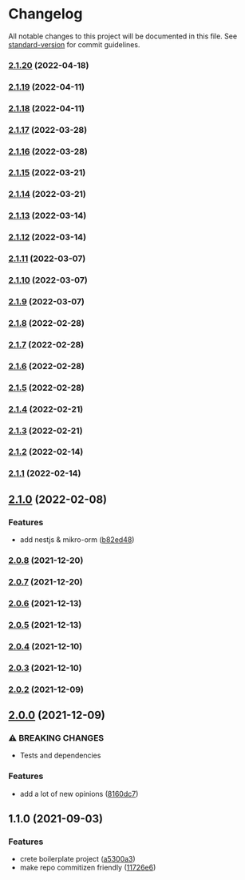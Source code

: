 # Changelog

All notable changes to this project will be documented in this file. See [standard-version](https://github.com/conventional-changelog/standard-version) for commit guidelines.

### [2.1.20](https://github.com/rangelfinal/boilerplate/compare/v2.1.19...v2.1.20) (2022-04-18)

### [2.1.19](https://github.com/rangelfinal/boilerplate/compare/v2.1.18...v2.1.19) (2022-04-11)

### [2.1.18](https://github.com/rangelfinal/boilerplate/compare/v2.1.17...v2.1.18) (2022-04-11)

### [2.1.17](https://github.com/rangelfinal/boilerplate/compare/v2.1.16...v2.1.17) (2022-03-28)

### [2.1.16](https://github.com/rangelfinal/boilerplate/compare/v2.1.15...v2.1.16) (2022-03-28)

### [2.1.15](https://github.com/rangelfinal/boilerplate/compare/v2.1.14...v2.1.15) (2022-03-21)

### [2.1.14](https://github.com/rangelfinal/boilerplate/compare/v2.1.13...v2.1.14) (2022-03-21)

### [2.1.13](https://github.com/rangelfinal/boilerplate/compare/v2.1.12...v2.1.13) (2022-03-14)

### [2.1.12](https://github.com/rangelfinal/boilerplate/compare/v2.1.11...v2.1.12) (2022-03-14)

### [2.1.11](https://github.com/rangelfinal/boilerplate/compare/v2.1.10...v2.1.11) (2022-03-07)

### [2.1.10](https://github.com/rangelfinal/boilerplate/compare/v2.1.9...v2.1.10) (2022-03-07)

### [2.1.9](https://github.com/rangelfinal/boilerplate/compare/v2.1.8...v2.1.9) (2022-03-07)

### [2.1.8](https://github.com/rangelfinal/boilerplate/compare/v2.1.7...v2.1.8) (2022-02-28)

### [2.1.7](https://github.com/rangelfinal/boilerplate/compare/v2.1.6...v2.1.7) (2022-02-28)

### [2.1.6](https://github.com/rangelfinal/boilerplate/compare/v2.1.5...v2.1.6) (2022-02-28)

### [2.1.5](https://github.com/rangelfinal/boilerplate/compare/v2.1.4...v2.1.5) (2022-02-28)

### [2.1.4](https://github.com/rangelfinal/boilerplate/compare/v2.1.3...v2.1.4) (2022-02-21)

### [2.1.3](https://github.com/rangelfinal/boilerplate/compare/v2.1.2...v2.1.3) (2022-02-21)

### [2.1.2](https://github.com/rangelfinal/boilerplate/compare/v2.1.1...v2.1.2) (2022-02-14)

### [2.1.1](https://github.com/rangelfinal/boilerplate/compare/v2.1.0...v2.1.1) (2022-02-14)

## [2.1.0](https://github.com/rangelfinal/boilerplate/compare/v2.0.8...v2.1.0) (2022-02-08)


### Features

* add nestjs & mikro-orm ([b82ed48](https://github.com/rangelfinal/boilerplate/commit/b82ed48a08b175c6dfc281982fb4a10156f836db))

### [2.0.8](https://github.com/rangelfinal/boilerplate/compare/v2.0.7...v2.0.8) (2021-12-20)

### [2.0.7](https://github.com/rangelfinal/boilerplate/compare/v2.0.6...v2.0.7) (2021-12-20)

### [2.0.6](https://github.com/rangelfinal/boilerplate/compare/v2.0.5...v2.0.6) (2021-12-13)

### [2.0.5](https://github.com/rangelfinal/boilerplate/compare/v2.0.4...v2.0.5) (2021-12-13)

### [2.0.4](https://github.com/rangelfinal/boilerplate/compare/v2.0.3...v2.0.4) (2021-12-10)

### [2.0.3](https://github.com/rangelfinal/boilerplate/compare/v2.0.2...v2.0.3) (2021-12-10)

### [2.0.2](https://github.com/rangelfinal/boilerplate/compare/v2.0.0...v2.0.2) (2021-12-09)

## [2.0.0](https://github.com/rangelfinal/boilerplate/compare/v1.1.0...v2.0.0) (2021-12-09)


### ⚠ BREAKING CHANGES

* Tests and dependencies

### Features

* add a lot of new opinions ([8160dc7](https://github.com/rangelfinal/boilerplate/commit/8160dc7d368ebe257ff4b0df712fc39a1c58fb3f))

## 1.1.0 (2021-09-03)

### Features

- crete boilerplate project ([a5300a3](https://github.com/rangelfinal/boilerplate/commit/a5300a3822a57e779cebe89753d7b1f359580094))
- make repo commitizen friendly ([11726e6](https://github.com/rangelfinal/boilerplate/commit/11726e6f7599b9bd59ae00b5f19c30323274fc19))
